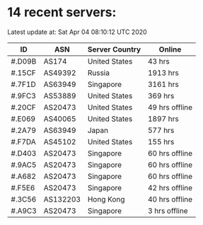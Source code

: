 # 14 recent servers:

Latest update at: Sat Apr 04 08:10:12 UTC 2020

| ID | ASN | Server Country | Online |
| -- | --- | -------------- | ------ |
| #.D09B | AS174 | United States | 43 hrs |
| #.15CF | AS49392 | Russia | 1913 hrs |
| #.7F1D | AS63949 | Singapore | 3161 hrs |
| #.9FC3 | AS53889 | United States | 369 hrs |
| #.20CF | AS20473 | United States | 49 hrs offline |
| #.E069 | AS40065 | United States | 1897 hrs |
| #.2A79 | AS63949 | Japan | 577 hrs |
| #.F7DA | AS45102 | United States | 155 hrs |
| #.D403 | AS20473 | Singapore | 60 hrs offline |
| #.9AC5 | AS20473 | Singapore | 60 hrs offline |
| #.A682 | AS20473 | Singapore | 60 hrs offline |
| #.F5E6 | AS20473 | Singapore | 42 hrs offline |
| #.3C56 | AS132203 | Hong Kong | 40 hrs offline |
| #.A9C3 | AS20473 | Singapore | 3 hrs offline |

